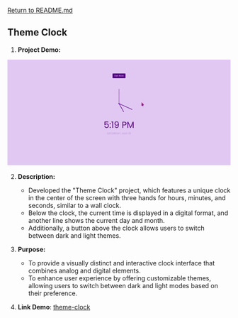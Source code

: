 [Return to README.md](https://github.com/nguyenthiyenchi/front-end-projects/blob/main/README.md)

## Theme Clock
1. **Project Demo:**

![Theme Clock](./resources/demo.gif)

2. **Description:** 
    - Developed the "Theme Clock" project, which features a unique clock in the center of the screen with three hands for hours, minutes, and seconds, similar to a wall clock. 
    - Below the clock, the current time is displayed in a digital format, and another line shows the current day and month. 
    - Additionally, a button above the clock allows users to switch between dark and light themes.
    
3. **Purpose:** 
    - To provide a visually distinct and interactive clock interface that combines analog and digital elements.
    - To enhance user experience by offering customizable themes, allowing users to switch between dark and light modes based on their preference.

4. **Link Demo**: [theme-clock](https://chihiro-203.github.io/front-end-projects/7-theme-clock/)